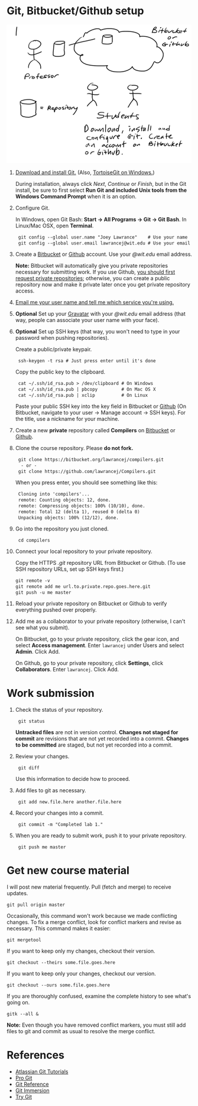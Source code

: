 # Git, Bitbucket/Github setup

![Summary of Git, Bitbucket/Github setup](setup.gif)

1. [Download and install Git.](http://git-scm.com)
    (Also, [TortoiseGit on Windows.](http://code.google.com/p/tortoisegit/))

    During installation, always click *Next*, *Continue* or *Finish*, but in the Git install, be sure to first select **Run Git and included Unix tools from the Windows Command Prompt** when it is an option.

2. Configure Git.

	In Windows, open Git Bash: **Start -> All Programs -> Git -> Git Bash**. In Linux/Mac OSX, open **Terminal**.

		git config --global user.name "Joey Lawrance"    # Use your name
		git config --global user.email lawrancej@wit.edu # Use your email

3. Create a [Bitbucket](http://bitbucket.org) or [Github](http://github.com) account. Use your *@wit.edu* email address. 

    **Note:** Bitbucket will automatically give you private repositories necessary for submitting work. If you use Github, [you should first request private repositories](http://github.com/edu); otherwise, you can create a public repository now and make it private later once you get private repository access.

4. [Email me your user name and tell me which service you're using.](mailto:lawrancej@wit.edu)

5. **Optional** Set up your [Gravatar](http://en.gravatar.com/) with your *@wit.edu* email address (that way, people can associate your user name with your face).

6. **Optional** Set up SSH keys (that way, you won't need to type in your password when pushing repositories).

	Create a public/private keypair.

		ssh-keygen -t rsa # Just press enter until it's done

	Copy the public key to the clipboard.

		cat ~/.ssh/id_rsa.pub > /dev/clipboard # On Windows
		cat ~/.ssh/id_rsa.pub | pbcopy         # On Mac OS X
		cat ~/.ssh/id_rsa.pub | xclip          # On Linux

	Paste your public SSH key into the key field in Bitbucket or [Github](https://github.com/settings/ssh) (On Bitbucket, navigate to your user -> Manage account -> SSH keys). For the title, use a nickname for your machine.

7. Create a new **private** repository called **Compilers** on [Bitbucket](https://bitbucket.org/repo/create) or [Github](https://github.com/new).

8. Clone the course repository. Please **do not fork.**

		git clone https://bitbucket.org/lawrancej/compilers.git
		 - or - 
		git clone https://github.com/lawrancej/Compilers.git

    When you press enter, you should see something like this:

		Cloning into 'compilers'...
		remote: Counting objects: 12, done.
		remote: Compressing objects: 100% (10/10), done.
		remote: Total 12 (delta 1), reused 0 (delta 0)
		Unpacking objects: 100% (12/12), done.

9. Go into the repository you just cloned.

		cd compilers

10. Connect your local repository to your private repository.

	Copy the HTTPS *.git* repository URL from Bitbucket or Github. (To use SSH repository URLs, set up SSH keys first.)

		git remote -v
		git remote add me url.to.private.repo.goes.here.git
		git push -u me master

11. Reload your private repository on Bitbucket or Github to verify everything pushed over properly.

12. Add me as a collaborator to your private repository (otherwise, I can't see what you submit).

	On Bitbucket, go to your private repository, click the gear icon, and select **Access management**. Enter `lawrancej` under Users and select **Admin**. Click Add.

	On Github, go to your private repository, click **Settings**, click **Collaborators**. Enter `lawrancej`. Click Add.

# Work submission

1. Check the status of your repository.

		git status

	**Untracked files** are not in version control.
	**Changes not staged for commit** are revisions that are not yet recorded into a commit.
	**Changes to be committed** are staged, but not yet recorded into a commit.

2. Review your changes.

		git diff

	Use this information to decide how to proceed.

3. Add files to git as necessary.

		git add new.file.here another.file.here

4. Record your changes into a commit.

		git commit -m "Completed lab 1."

5. When you are ready to submit work, push it to your private repository.

		git push me master

# Get new course material

I will post new material frequently. Pull (fetch and merge) to receive updates.

	git pull origin master

Occasionally, this command won't work because we made conflicting changes. To fix a merge conflict, look for conflict markers and revise as necessary. This command makes it easier:

	git mergetool

If you want to keep only my changes, checkout their version.

	git checkout --theirs some.file.goes.here

If you want to keep only your changes, checkout our version.

	git checkout --ours some.file.goes.here

If you are thoroughly confused, examine the complete history to see what's going on.

	gitk --all &

**Note:** Even though you have removed conflict markers, you must still add files to git and commit as usual to resolve the merge conflict.

# References

* [Atlassian Git Tutorials](http://www.atlassian.com/git/)
* [Pro Git](http://git-scm.com/book)
* [Git Reference](http://gitref.org/)
* [Git Immersion](http://gitimmersion.com/)
* [Try Git](http://try.github.com/)